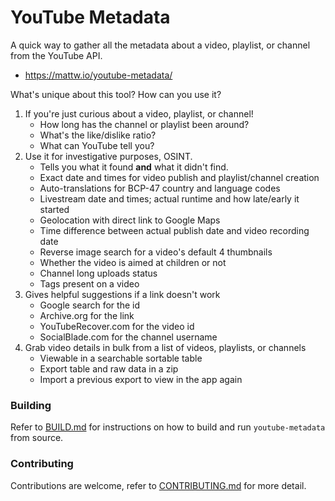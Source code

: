 # YouTube Metadata

A quick way to gather all the metadata about a video, playlist, or channel from the YouTube API.

- https://mattw.io/youtube-metadata/

What's unique about this tool? How can you use it?

1. If you're just curious about a video, playlist, or channel!
    - How long has the channel or playlist been around?
    - What's the like/dislike ratio?
    - What can YouTube tell you?
2. Use it for investigative purposes, OSINT.
    - Tells you what it found **and** what it didn't find.
    - Exact date and times for video publish and playlist/channel creation
    - Auto-translations for BCP-47 country and language codes
    - Livestream date and times; actual runtime and how late/early it started
    - Geolocation with direct link to Google Maps
    - Time difference between actual publish date and video recording date
    - Reverse image search for a video's default 4 thumbnails
    - Whether the video is aimed at children or not
    - Channel long uploads status
    - Tags present on a video
3. Gives helpful suggestions if a link doesn't work
    - Google search for the id
    - Archive.org for the link
    - YouTubeRecover.com for the video id
    - SocialBlade.com for the channel username
4. Grab video details in bulk from a list of videos, playlists, or channels
   - Viewable in a searchable sortable table
   - Export table and raw data in a zip
   - Import a previous export to view in the app again

### Building

Refer to [BUILD.md](https://github.com/mattwright324/youtube-metadata/blob/master/BUILD.md)
for instructions on how to build and run `youtube-metadata` from source.

### Contributing

Contributions are welcome, refer
to [CONTRIBUTING.md](https://github.com/mattwright324/youtube-metadata/blob/master/CONTRIBUTING.md)
for more detail.
